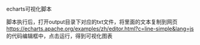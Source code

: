 echarts可视化脚本

脚本执行后，打开output目录下对应的txt文件，将里面的文本复制到网页 https://echarts.apache.org/examples/zh/editor.html?c=line-simple&lang=js 的代码编辑框中，点击运行，得到可视化图表



